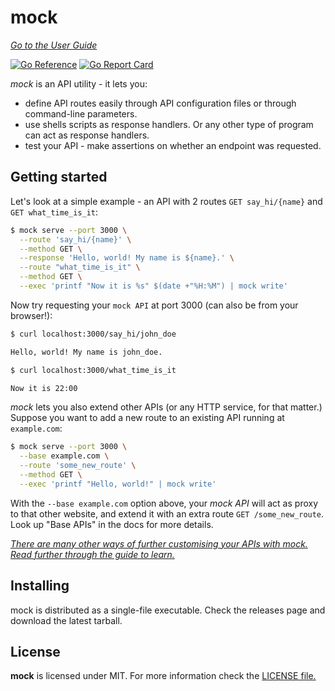 # mock

*[Go to the User Guide](https://dhuan.github.io/mock)*

[![Go Reference](https://pkg.go.dev/badge/github.com/dhuan/mock.svg)](https://pkg.go.dev/github.com/dhuan/mock)
[![Go Report Card](https://goreportcard.com/badge/github.com/dhuan/mock)](https://goreportcard.com/report/github.com/dhuan/mock)

*mock* is an API utility - it lets you:

- define API routes easily through API configuration files or through
  command-line parameters.
- use shells scripts as response handlers. Or any other type of program can act
  as response handlers.
- test your API - make assertions on whether an endpoint was requested.

## Getting started

Let's look at a simple example - an API with 2 routes `GET say_hi/{name}` and
`GET what_time_is_it`:

```sh
$ mock serve --port 3000 \
  --route 'say_hi/{name}' \
  --method GET \
  --response 'Hello, world! My name is ${name}.' \
  --route "what_time_is_it" \
  --method GET \
  --exec 'printf "Now it is %s" $(date +"%H:%M") | mock write'
```

Now try requesting your `mock API` at port 3000 (can also be from your
browser!):

```sh
$ curl localhost:3000/say_hi/john_doe

Hello, world! My name is john_doe.

$ curl localhost:3000/what_time_is_it

Now it is 22:00
```

*mock* lets you also extend other APIs (or any HTTP service, for that matter.)
Suppose you want to add a new route to an existing API running at
``example.com``:

```sh
$ mock serve --port 3000 \
  --base example.com \
  --route 'some_new_route' \
  --method GET \
  --exec 'printf "Hello, world!" | mock write' 
```

With the ``--base example.com`` option above, your *mock API* will act as proxy
to that other website, and extend it with an extra route `GET /some_new_route`.
Look up "Base APIs" in the docs for more details.

*[There are many other ways of further customising your APIs with *mock*. Read further through the guide to learn.](https://dhuan.github.io/mock)*

## Installing

mock is distributed as a single-file executable. Check the releases page and download the latest tarball.

## License

**mock** is licensed under MIT. For more information check the [LICENSE file.](LICENSE)
